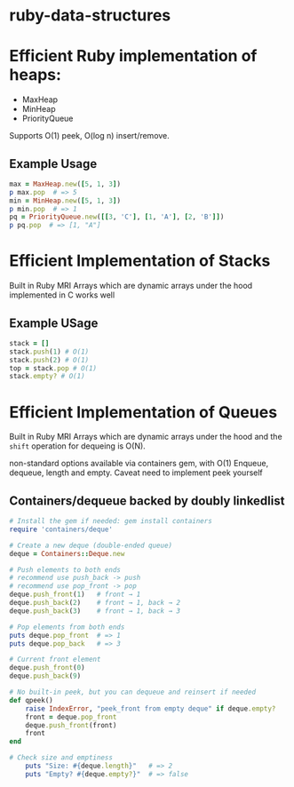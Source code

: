 # ruby-data-structures

# Efficient Ruby implementation of heaps:
- MaxHeap
- MinHeap
- PriorityQueue

Supports O(1) peek, O(log n) insert/remove.

## Example Usage

```ruby
max = MaxHeap.new([5, 1, 3])
p max.pop  # => 5
min = MinHeap.new([5, 1, 3])
p min.pop  # => 1
pq = PriorityQueue.new([[3, 'C'], [1, 'A'], [2, 'B']])
p pq.pop  # => [1, "A"]
```

# Efficient Implementation of Stacks
Built in Ruby MRI Arrays which are dynamic arrays under the hood implemented in C works well

## Example USage
```ruby
stack = []
stack.push(1) # O(1)
stack.push(2) # O(1)
top = stack.pop # O(1)
stack.empty? # O(1)
```


# Efficient Implementation of Queues 
Built in Ruby MRI Arrays which are dynamic arrays under the hood and the `shift` operation for dequeing is O(N). 


non-standard options available via containers gem, with O(1) Enqueue, dequeue, length and empty. Caveat need to implement peek yourself

## Containers/dequeue backed by doubly linkedlist

```ruby
# Install the gem if needed: gem install containers
require 'containers/deque'

# Create a new deque (double-ended queue)
deque = Containers::Deque.new

# Push elements to both ends
# recommend use push_back -> push
# recommend use pop_front -> pop
deque.push_front(1)   # front → 1
deque.push_back(2)    # front → 1, back → 2
deque.push_back(3)    # front → 1, back → 3

# Pop elements from both ends
puts deque.pop_front  # => 1
puts deque.pop_back   # => 3

# Current front element
deque.push_front(0)
deque.push_back(9)

# No built-in peek, but you can dequeue and reinsert if needed
def qpeek()
    raise IndexError, "peek_front from empty deque" if deque.empty?
    front = deque.pop_front
    deque.push_front(front)
    front
end

# Check size and emptiness
    puts "Size: #{deque.length}"   # => 2
    puts "Empty? #{deque.empty?}"  # => false
```
